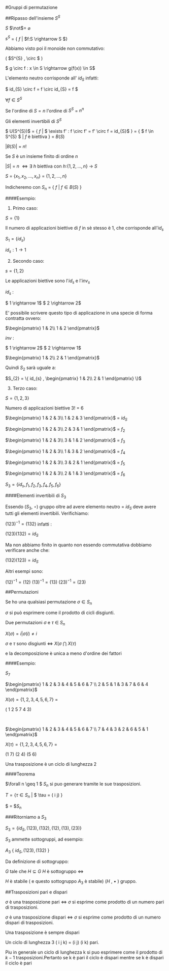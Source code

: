 #Gruppi di permutazione


##Ripasso dell'insieme $S^{S}$

$S$ $\not$= $\varnothing$

$s^{S}$ = { $f$ $|$ $f:S \rightarrow S $}

Abbiamo visto poi il monoide non commutativo:

( $S^{S} , \circ $ )

$ g \circ f : x \in S \rightarrow g(f(x)) \in S$

L'elemento neutro corrisponde all' $id_{S}$ infatti:

$ id_{S} \circ f = f \circ id_{S} = f $ 

$\forall f \in S^{S}$

Se l'ordine di $S = n$ l'ordine di $S^{S}$ = $n^{n}$


Gli elementi invertibili di $S^{S}$ 

$ U(S^{S})$ = { $f$ $|$ $ \exists  f' : f \circ f' = f' \circ f = id_{S}$ } = { $ f \in S^{S} $ $|$ $f$ è biettiva } = $B(S)$

$|B(S)|$ = $n!$

Se $S$ è un insieme finito di ordine $n$ 

$|S|$ = $n$ $\iff \exists$ $h$ biettiva con $h:${$1,2,...,n$} $\rightarrow$ $S$

$S$ = $\{x_{1},x_{2},...,x_{n}\}$ = {$1,2,...,n$}



Indicheremo con $S_{n}$ = { $f$ $|$ $f \in B(S)$ }

####Esempio:

1) Primo caso:

$S = \{1\}$

Il numero di applicazioni biettive di $f$ in sè stesso è 1, che corrisponde all'$id_{s}$

$S_{1} = \{id_{s}\}$

$id_{s} : 1 \rightarrow 1$

2) Secondo caso:

$s = \{1,2\}$

Le applicazioni biettive sono l'$id_{s}$ e l'$inv_{s}$

$id_{s}$ :

$ 1 \rightarrow 1$
$ 2 \rightarrow 2$

E' possibile scrivere questo tipo di applicazione in una specie di forma contratta ovvero:

$\begin{pmatrix} 1 & 2\\ 1 & 2 \end{pmatrix}$ 


$inv$ :

$ 1 \rightarrow 2$
$ 2 \rightarrow 1$

$\begin{pmatrix} 1 & 2\\ 2 & 1 \end{pmatrix}$

Quindi $S_{2}$ sarà uguale a:

$S_{2} = \{ id_{s} , \begin{pmatrix} 1 & 2\\ 2 & 1 \end{pmatrix} \}$

3) Terzo caso:

$S = \{1,2,3\}$

Numero di applicazioni biettive $3!$ = $6$

$\begin{pmatrix} 1 & 2 & 3\\ 1 & 2 & 3 \end{pmatrix}$ = $id_{S}$

$\begin{pmatrix} 1 & 2 & 3\\ 2 & 3 & 1 \end{pmatrix}$ = $f_{2}$

$\begin{pmatrix} 1 & 2 & 3\\ 3 & 1 & 2 \end{pmatrix}$ = $f_{3}$

$\begin{pmatrix} 1 & 2 & 3\\ 1 & 3 & 2 \end{pmatrix}$ = $f_{4}$

$\begin{pmatrix} 1 & 2 & 3\\ 3 & 2 & 1 \end{pmatrix}$ = $f_{5}$

$\begin{pmatrix} 1 & 2 & 3\\ 2 & 1 & 3 \end{pmatrix}$ = $f_{6}$


$S_{3} = \{ id_{s}, f_{1}, f_{2}, f_{3}, f_{4}, f_{5}, f_{6}\}$


####Elementi invertibili di $S_{3}$

Essendo ($S_{3}$, $\circ$) gruppo oltre ad avere elemento neutro = $id_{S}$ deve avere tutti gli elementi invertibili. Verifichiamo:


$( 1 2 3 )^{-1} = (1 3 2)$ infatti :

$(123)(132) = id_{S}$

Ma non abbiamo finito in quanto non essendo commutativa dobbiamo verificare anche che:

$(132)(123) = id_{S}$

Altri esempi sono:

$(1 2 )^{-1} = (12)$
$(1 3 )^{-1} = (13)$
$(2 3 )^{-1} = (23)$


##Permutazioni

Se ho una qualsiasi permutazione $\sigma \in S_{n}$

$\sigma$ si può esprimere come il prodotto di cicli disgiunti.

Due permutazioni $\sigma$ e $\tau$ $\in$ $S_{n}$

$X(\sigma) = { i | \sigma(i) \not= i }$


$\sigma$ e $\tau$ sono disgiunti $\iff$ $X(\sigma$ $\bigcap$ $X(\tau)$

e la decomposizione è unica a meno d'ordine dei fattori

####Esempio:

$S_{7}$


$\begin{pmatrix} 1 & 2 & 3 & 4 & 5 & 6 & 7 \\ 2 & 5 & 1 & 3 & 7 & 6 & 4 \end{pmatrix}$

$X(\sigma) = \{1,2,3,4,5,6,7\}$ =

( 1 2 5 7 4 3)

<br>

$\begin{pmatrix} 1 & 2 & 3 & 4 & 5 & 6 & 7 \\ 7 & 4 & 3 & 2 & 6 & 5 & 1 \end{pmatrix}$

$X(\tau) = \{1,2,3,4,5,6,7\}$ = 

(1 7) (2 4) (5 6)

Una trasposizione è un ciclo di lunghezza 2

####Teorema

$\forall n \geq 1 $ $S_{n}$ si puo generare tramite le sue trasposizioni.

$T = \{ \tau \in S_{n}$ | $ \tau = ( i j) }

$<T> = $$S_{n}$


###Ritorniamo a $S_{3}$

$S_{3} = \{ id_{S}, (123), (132) , (12), (13), (23)\}$

$S_{3}$ ammette sottogruppi, ad esempio:

$A_{3}$ { $id_{S}, (123), (132)$ }

Da definizione di sottogruppo:

$G$ tale che $H \subseteq G$ $H$ è sottogruppo $\iff$ 

$H$ è stabile ( e questo sottogruppo $A_{3}$ è stabile)
($H$ , $\bullet$ ) gruppo.


##Trasposizioni pari e dispari

$\sigma$ è una trasposizione pari $\iff$ $\sigma$ si esprime come prodotto di un numero pari di trasposizioni.

$\sigma$ è una trasposizione dispari $\iff$ $\sigma$ si esprime come prodotto di un numero dispari di trasposizioni.

Una trasposizione è sempre dispari

Un ciclo di lunghezza 3 ( i j k) = (i j) (i k) pari.

Piu in generale un ciclo di lunghezza k si puo esprimere come il prodotto di $k-1$ trasposizioni.Pertanto se k è pari il ciclo è dispari mentre se k è dispari il ciclo è pari